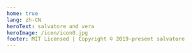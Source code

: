 ```yaml
---
home: true
lang: zh-CN
heroText: salvatore and vera
heroImage: /icon/icon0.jpg
footer: MIT Licensed | Copyright © 2019-present salvatore
---
```


<nest />

<script>
export default {
  mounted () {
    this.rotateImg()
  },
  methods: {
    rotateImg() {
      const imgEle = document.querySelector('.hero>img')
      imgEle.addEventListener('mousemove', function() {
        this.classList.add('rotate')
      })
      imgEle.addEventListener('mouseleave', function() {
        this.classList.remove('rotate')
      })
    }
  }
}
</script>
 
<style>
  .hero>img {
    width: 200px;
    height: 200px;
    border-radius: 50%; 
    transition: transform .5s;
    cursor: pointer;
  }
  .rotate {
    transform: scale(1.2) rotate(360deg);
  }
  .footer {
    position: fixed;
    bottom: 0;
    left: 0;
    width: 100vw;
  }
</style>